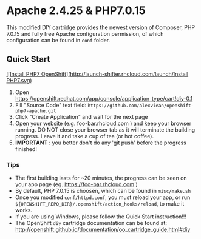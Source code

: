 # Apache 2.4.25 & PHP7.0.15

This modified DIY cartridge provides the newest version of Composer, PHP 7.0.15 and fully free Apache configuration permission, of which configuration can be found in `conf` folder.

## Quick Start

[![Install PHP7 OpenShift](http://launch-shifter.rhcloud.com/launch/Install PHP7.svg)](https://openshift.redhat.com/app/console/application_type/custom?&cartridges[]=diy-0.1&initial_git_url=https://github.com/alexviean/openshift-php7-apache.git&name=php)

1. Open https://openshift.redhat.com/app/console/application_type/cart!diy-0.1 
2. Fill "Source Code" text field: `https://github.com/alexviean/openshift-php7-apache.git`
3. Click "Create Application" and wait for the next page
4. Open your website (e.g. foo-bar.rhcloud.com ) and keep your browser running. DO NOT close your browser tab as it will terminate the building progress. Leave it and take a cup of tea (or hot coffee).
5. **IMPORTANT** : you better don't do any 'git push' before the progress finished!

### Tips

* The first building lasts for ~20 minutes, the progress can be seen on your app page (eg. https://foo-bar.rhcloud.com )
* By default, PHP 7.0.15 is choosen, which can be found in `misc/make.sh`
* Once you modified `conf/httpd.conf`, you must reload your app, or run `${OPENSHIFT_REPO_DIR}/.openshift/action_hooks/reload`, to make it works.
* If you are using Windows, please follow the Quick Start instruction!!!
* The OpenShift `diy` cartridge documentation can be found at:
http://openshift.github.io/documentation/oo_cartridge_guide.html#diy
